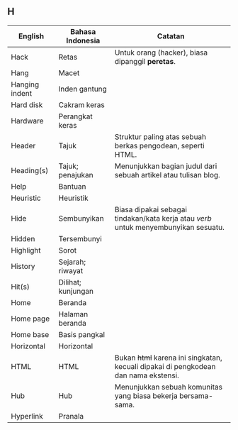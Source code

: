 ## H

| English				| Bahasa Indonesia		| Catatan			|
|-----------------------|-----------------------|-------------------|
| Hack 					| Retas 				| Untuk orang (hacker), biasa dipanggil **peretas**. |
| Hang 					| Macet 				| |
| Hanging indent 		| Inden gantung 		| |
| Hard disk 			| Cakram keras 			| |
| Hardware 				| Perangkat keras 		| |
| Header 				| Tajuk 				| Struktur paling atas sebuah berkas pengodean, seperti HTML. |
| Heading(s) 			| Tajuk; penajukan 		| Menunjukkan bagian judul dari sebuah artikel atau tulisan blog. |
| Help 					| Bantuan 				| |
| Heuristic 			| Heuristik 			| |
| Hide 					| Sembunyikan 			| Biasa dipakai sebagai tindakan/kata kerja atau *verb* untuk menyembunyikan sesuatu. |
| Hidden 				| Tersembunyi 			| |
| Highlight 			| Sorot 				| |
| History 				| Sejarah; riwayat 		| |
| Hit(s) 				| Dilihat; kunjungan 	| |
| Home 					| Beranda 				| |
| Home page 			| Halaman beranda 		| |
| Home base 			| Basis pangkal 		| |
| Horizontal 			| Horizontal 			| |
| HTML 					| HTML 					| Bukan ~~html~~ karena ini singkatan, kecuali dipakai di pengkodean dan nama ekstensi. |
| Hub 					| Hub 					| Menunjukkan sebuah komunitas yang biasa bekerja bersama-sama. |
| Hyperlink 			| Pranala 				| |